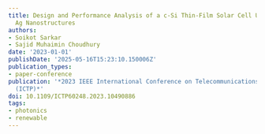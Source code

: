 ```yaml
---
title: Design and Performance Analysis of a c-Si Thin-Film Solar Cell Using Plasmonic
  Ag Nanostructures
authors:
- Soikot Sarkar
- Sajid Muhaimin Choudhury
date: '2023-01-01'
publishDate: '2025-05-16T15:23:10.150006Z'
publication_types:
- paper-conference
publication: '*2023 IEEE International Conference on Telecommunications and Photonics
  (ICTP)*'
doi: 10.1109/ICTP60248.2023.10490886
tags:
- photonics
- renewable
---
```

